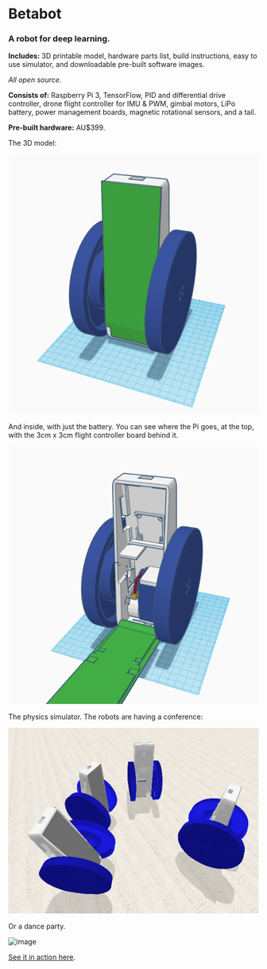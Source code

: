 # **Betabot**

### A robot for deep learning.

**Includes:** 3D printable model, hardware parts list, build instructions, easy to use simulator, and downloadable pre-built software images.

*All open source.*

**Consists of:** Raspberry Pi 3, TensorFlow, PID and differential drive controller, drone flight controller for IMU & PWM, gimbal motors, LiPo battery, power management boards, magnetic rotational sensors, and a tail.

**Pre-built hardware:** AU$399.


The 3D model:

![image](docs/betabot1.png)


And inside, with just the battery. You can see where the Pi goes, at the top, with the 3cm x 3cm flight controller board behind it.

![image](docs/betabot2.png)


The physics simulator. The robots are having a conference:

![image](docs/shot2.png)

Or a dance party.

![image](docs/betabot.gif)

[See it in action here](https://twitter.com/TomPJacobs/status/848138218755170305).